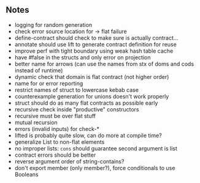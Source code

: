 ## Notes

* logging for random generation
* check error source location for -> flat failure
* define-contract should check to make sure is actually contract...
* annotate should use lift to generate contract definition for reuse
* improve perf with tight boundary using weak hash table cache
* have #false in the structs and only error on projection
* better name for arrows (can use the names from stx of doms and cods instead of runtime)
* dynamic check that domain is flat contract (not higher order)
* name for or error reporting
* restrict names of struct to lowercase kebab case
* counterexample generation for unions doesn't work properly
* struct should do as many flat contracts as possible early
* recursive check inside "productive" constructors
* recursive must be over flat stuff
* mutual recursion
* errors (invalid inputs) for check-*
* lifted is probably quite slow, can do more at compile time?
* generalize List to non-flat elements
* no improper lists: `cons` should guarantee second argument is list
* contract errors should be better
* reverse argument order of string-contains?
* don't export member (only member?), force conditionals to use Booleans

